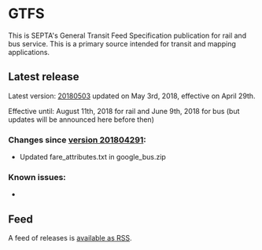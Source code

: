 # GTFS

This is SEPTA's General Transit Feed Specification publication for rail and bus service. This is a primary source intended for transit and mapping applications.

## Latest release

Latest version: [20180503](https://github.com/septadev/GTFS/releases/tag/v20180503) updated on May 3rd, 2018, effective on April 29th.

Effective until: August 11th, 2018 for rail and June 9th, 2018 for bus (but updates will be announced here before then)

### Changes since [version 201804291](https://github.com/septadev/GTFS/releases/tag/v201804291): 
 
* Updated fare_attributes.txt in google_bus.zip

### Known issues:

* 

## Feed

A feed of releases is [available as RSS](https://github.com/septadev/GTFS/releases.atom).

